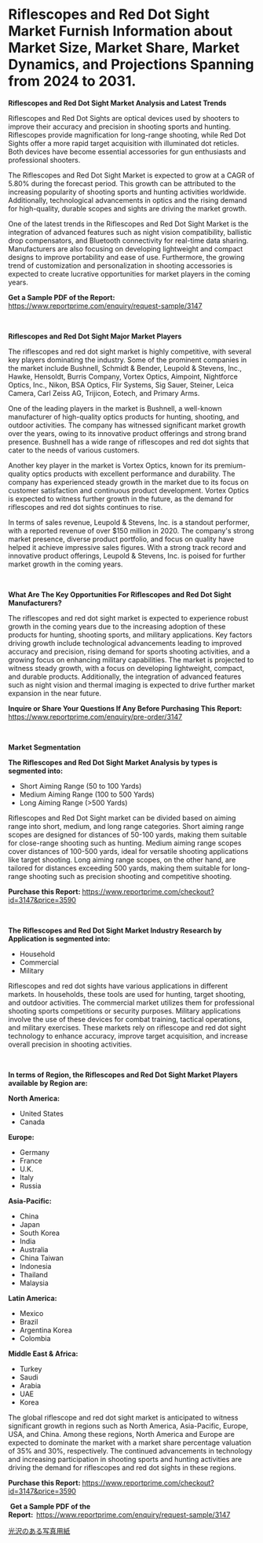 <p><h1>Riflescopes and Red Dot Sight Market Furnish Information about Market Size, Market Share, Market Dynamics, and Projections Spanning from 2024 to 2031.</h1></p><p><strong>Riflescopes and Red Dot Sight Market Analysis and Latest Trends</strong></p>
<p><p>Riflescopes and Red Dot Sights are optical devices used by shooters to improve their accuracy and precision in shooting sports and hunting. Riflescopes provide magnification for long-range shooting, while Red Dot Sights offer a more rapid target acquisition with illuminated dot reticles. Both devices have become essential accessories for gun enthusiasts and professional shooters.</p><p>The Riflescopes and Red Dot Sight Market is expected to grow at a CAGR of 5.80% during the forecast period. This growth can be attributed to the increasing popularity of shooting sports and hunting activities worldwide. Additionally, technological advancements in optics and the rising demand for high-quality, durable scopes and sights are driving the market growth.</p><p>One of the latest trends in the Riflescopes and Red Dot Sight Market is the integration of advanced features such as night vision compatibility, ballistic drop compensators, and Bluetooth connectivity for real-time data sharing. Manufacturers are also focusing on developing lightweight and compact designs to improve portability and ease of use. Furthermore, the growing trend of customization and personalization in shooting accessories is expected to create lucrative opportunities for market players in the coming years.</p></p>
<p><strong>Get a Sample PDF of the Report:&nbsp;</strong> <a href="https://www.reportprime.com/enquiry/request-sample/3147">https://www.reportprime.com/enquiry/request-sample/3147</a></p>
<p>&nbsp;</p>
<p><strong>Riflescopes and Red Dot Sight Major Market Players</strong></p>
<p><p>The riflescopes and red dot sight market is highly competitive, with several key players dominating the industry. Some of the prominent companies in the market include Bushnell, Schmidt & Bender, Leupold & Stevens, Inc., Hawke, Hensoldt, Burris Company, Vortex Optics, Aimpoint, Nightforce Optics, Inc., Nikon, BSA Optics, Flir Systems, Sig Sauer, Steiner, Leica Camera, Carl Zeiss AG, Trijicon, Eotech, and Primary Arms.</p><p>One of the leading players in the market is Bushnell, a well-known manufacturer of high-quality optics products for hunting, shooting, and outdoor activities. The company has witnessed significant market growth over the years, owing to its innovative product offerings and strong brand presence. Bushnell has a wide range of riflescopes and red dot sights that cater to the needs of various customers.</p><p>Another key player in the market is Vortex Optics, known for its premium-quality optics products with excellent performance and durability. The company has experienced steady growth in the market due to its focus on customer satisfaction and continuous product development. Vortex Optics is expected to witness further growth in the future, as the demand for riflescopes and red dot sights continues to rise.</p><p>In terms of sales revenue, Leupold & Stevens, Inc. is a standout performer, with a reported revenue of over $150 million in 2020. The company's strong market presence, diverse product portfolio, and focus on quality have helped it achieve impressive sales figures. With a strong track record and innovative product offerings, Leupold & Stevens, Inc. is poised for further market growth in the coming years.</p></p>
<p>&nbsp;</p>
<p><strong>What Are The Key Opportunities For Riflescopes and Red Dot Sight Manufacturers?</strong></p>
<p><p>The riflescopes and red dot sight market is expected to experience robust growth in the coming years due to the increasing adoption of these products for hunting, shooting sports, and military applications. Key factors driving growth include technological advancements leading to improved accuracy and precision, rising demand for sports shooting activities, and a growing focus on enhancing military capabilities. The market is projected to witness steady growth, with a focus on developing lightweight, compact, and durable products. Additionally, the integration of advanced features such as night vision and thermal imaging is expected to drive further market expansion in the near future.</p></p>
<p><strong>Inquire or Share Your Questions If Any Before Purchasing This Report:</strong> <a href="https://www.reportprime.com/enquiry/pre-order/3147">https://www.reportprime.com/enquiry/pre-order/3147</a></p>
<p>&nbsp;</p>
<p><strong>Market Segmentation</strong></p>
<p><strong>The Riflescopes and Red Dot Sight Market Analysis by types is segmented into:</strong></p>
<p><ul><li>Short Aiming Range (50 to 100 Yards)</li><li>Medium Aiming Range (100 to 500 Yards)</li><li>Long Aiming Range (>500 Yards)</li></ul></p>
<p><p>Riflescopes and Red Dot Sight market can be divided based on aiming range into short, medium, and long range categories. Short aiming range scopes are designed for distances of 50-100 yards, making them suitable for close-range shooting such as hunting. Medium aiming range scopes cover distances of 100-500 yards, ideal for versatile shooting applications like target shooting. Long aiming range scopes, on the other hand, are tailored for distances exceeding 500 yards, making them suitable for long-range shooting such as precision shooting and competitive shooting.</p></p>
<p><strong>Purchase this Report:&nbsp;</strong><a href="https://www.reportprime.com/checkout?id=3147&price=3590">https://www.reportprime.com/checkout?id=3147&price=3590</a></p>
<p>&nbsp;</p>
<p><strong>The Riflescopes and Red Dot Sight Market Industry Research by Application is segmented into:</strong></p>
<p><ul><li>Household</li><li>Commercial</li><li>Military</li></ul></p>
<p><p>Riflescopes and red dot sights have various applications in different markets. In households, these tools are used for hunting, target shooting, and outdoor activities. The commercial market utilizes them for professional shooting sports competitions or security purposes. Military applications involve the use of these devices for combat training, tactical operations, and military exercises. These markets rely on riflescope and red dot sight technology to enhance accuracy, improve target acquisition, and increase overall precision in shooting activities.</p></p>
<p>&nbsp;</p>
<p><strong>In terms of Region, the Riflescopes and Red Dot Sight Market Players available by Region are:</strong></p>
<p>
    <p> <strong> North America: </strong>
        <ul>
            <li>United States</li>
            <li>Canada</li>
        </ul>
        </p> 
    <p> <strong> Europe: </strong>
        <ul>
            <li>Germany</li>
            <li>France</li>
            <li>U.K.</li>
            <li>Italy</li>
            <li>Russia</li>
        </ul>
        </p> 
    <p> <strong> Asia-Pacific: </strong>
        <ul>
            <li>China</li>
            <li>Japan</li>
            <li>South Korea</li>
            <li>India</li>
            <li>Australia</li>
            <li>China Taiwan</li>
            <li>Indonesia</li>
            <li>Thailand</li>
            <li>Malaysia</li>
        </ul>
        </p> 
    <p> <strong> Latin America: </strong>
        <ul>
            <li>Mexico</li>
            <li>Brazil</li>
            <li>Argentina Korea</li>
            <li>Colombia</li>
        </ul>
        </p> 
    <p> <strong> Middle East & Africa: </strong>
        <ul>
            <li>Turkey</li>
            <li>Saudi</li>
            <li>Arabia</li>
            <li>UAE</li>
            <li>Korea</li>
        </ul>
    </p>
    </p>
<p><p>The global riflescope and red dot sight market is anticipated to witness significant growth in regions such as North America, Asia-Pacific, Europe, USA, and China. Among these regions, North America and Europe are expected to dominate the market with a market share percentage valuation of 35% and 30%, respectively. The continued advancements in technology and increasing participation in shooting sports and hunting activities are driving the demand for riflescopes and red dot sights in these regions.</p></p>
<p><strong>Purchase this Report: </strong><a href="https://www.reportprime.com/checkout?id=3147&price=3590">https://www.reportprime.com/checkout?id=3147&price=3590</a></p>
<p>&nbsp;<strong>Get a Sample PDF of the Report:&nbsp;&nbsp;</strong><a href="https://www.reportprime.com/enquiry/request-sample/3147">https://www.reportprime.com/enquiry/request-sample/3147</a></p>
<p><strong></strong></p>
<p><p><a href="https://github.com/one-cool-chick/Market-Research-Report-List-1/blob/main/119094413231.md">光沢のある写真用紙</a></p></p>